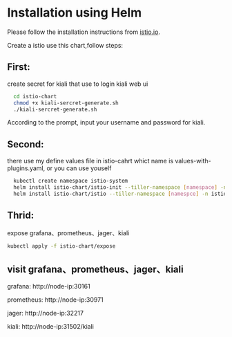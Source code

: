 # Installation using Helm

Please follow the installation instructions from [istio.io](https://istio.io/docs/setup/kubernetes/helm-install.html).

Create a istio use this chart,follow steps:

## First:
  create secret for kiali  that use to login kiali web ui

```bash
  cd istio-chart
  chmod +x kiali-sercret-generate.sh
  ./kiali-sercret-generate.sh
```
According to the prompt, input your username and password for kiali.

## Second:
  there use my define values file in istio-cahrt whict name is values-with-plugins.yaml, or you can use youself

```bash
  kubectl create namespace istio-system
  helm install istio-chart/istio-init --tiller-namespace [namespace] -n istio-init --namespace istio-system -f istio-chart/istio-init/values-cert.yaml
  helm install istio-chart/istio --tiller-namespace [namespce] -n istio --namespace istio-system -f istio-cahrt/istio/values-with-plugins.yaml
```

## Thrid:
   expose grafana、prometheus、jager、kiali 

   ```bash
   kubectl apply -f istio-chart/expose

   ```
## visit grafana、prometheus、jager、kiali

  grafana: http://node-ip:30161

  prometheus: http://node-ip:30971 

  jager: http://node-ip:32217 

  kiali: http://node-ip:31502/kiali 

